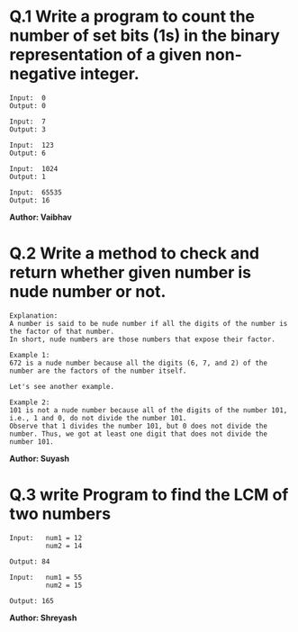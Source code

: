 # Q.1 Write a program to count the number of set bits (1s) in the binary representation of a given non-negative integer.
```
Input:  0
Output: 0

Input:  7
Output: 3

Input:  123
Output: 6

Input:  1024
Output: 1

Input:  65535
Output: 16
```
**Author: Vaibhav**

# Q.2 Write a method to check and return whether given number is nude number or not.
```
Explanation:
A number is said to be nude number if all the digits of the number is the factor of that number.
In short, nude numbers are those numbers that expose their factor.

Example 1:
672 is a nude number because all the digits (6, 7, and 2) of the number are the factors of the number itself.

Let's see another example.

Example 2:
101 is not a nude number because all of the digits of the number 101, i.e., 1 and 0, do not divide the number 101.
Observe that 1 divides the number 101, but 0 does not divide the number. Thus, we got at least one digit that does not divide the number 101.

```
**Author: Suyash**

# Q.3 write Program to find the LCM of two numbers
```
Input:   num1 = 12
         num2 = 14

Output: 84

Input:   num1 = 55
         num2 = 15

Output: 165

```

**Author: Shreyash**
